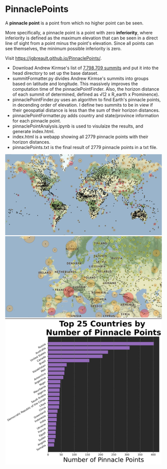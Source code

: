 # PinnaclePoints
A **pinnacle point** is a point from which no higher point can be seen.

More specifically, a pinnacle point is a point with zero **inferiority**, where inferiority is defined as the maximum elevation that can be seen in a direct line of sight from a point minus the point's elevation. Since all points can see themselves, the minimum possible inferiority is zero.

Visit https://jgbreault.github.io/PinnaclePoints/.

- Download Andrew Kirmse's list of <a href="https://www.andrewkirmse.com/prominence">7,798,709 summits</a> and put it into the head directory to set up the base dataset.
- summitFormatter.py divides Andrew Kirmse's summits into groups based on latitude and longitude. This massively improves the computation time of the pinnaclePointFinder. Also, the horizon distance of each summit of determined, defined as &radic;(2 x R_earth x Prominence).
- pinnaclePointFinder.py uses an algorithm to find Earth's pinnacle points, in decending order of elevation. I define two summits to be in view if their geospatial distance is less than the sum of their horizon distances.
- pinnaclePointFormatter.py adds country and state/province information for each pinnacle point.
- pinnaclePointAnalysis.ipynb is used to visulaize the results, and generate index.html.
- index.html is a webapp showing all 2779 pinnacle points with their horizon distances.
- pinnaclePoints.txt is the final result of 2779 pinnacle points in a txt file.

![Image](https://github.com/jgbreault/PinnaclePoints/blob/main/images/pinnaclePoints_world.png)
![Image](https://github.com/jgbreault/PinnaclePoints/blob/main/images/pinnaclePoints_europe.png)
![Image](https://github.com/jgbreault/PinnaclePoints/blob/main/images/pinnicalPoints_top25Countries.png)